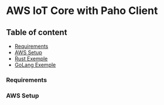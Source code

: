 # AWS IoT Core with Paho Client

## Table of content

- [Requirements](#requirements)
- [AWS Setup](#aws-setup)
- [Rust Exemple](https://github.com/tointernet/aws.iot.core.and.paho.client/tree/main/rust)
- [GoLang Exemple](https://github.com/tointernet/aws.iot.core.and.paho.client/tree/main/golang)

### Requirements

### AWS Setup

